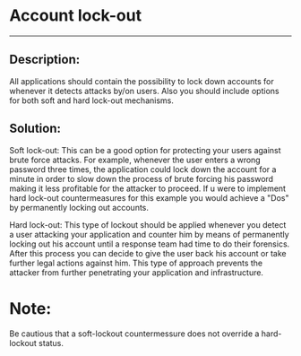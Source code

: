 # Account lock-out
-------

## Description:

All applications should contain the possibility to lock down accounts for whenever it
detects attacks by/on users. Also you should include options for both soft and hard
lock-out mechanisms.


## Solution:

Soft lock-out:
This can be a good option for protecting your users against brute force attacks.
For example, whenever the user enters a wrong password three times, the application could
lock down the account for a minute in order to slow down the process of brute forcing his
password making it less profitable for the attacker to proceed. If u were to implement
hard lock-out countermeasures for this example you would achieve a "Dos" by permanently
locking out accounts.

Hard lock-out:
This type of lockout should be applied whenever you detect a user attacking your
application and counter him by means of permanently locking out his account until a
response team had time to do their forensics. After this process you can decide to
give the user back his account or take further legal actions against him.
This type of approach prevents the attacker from further penetrating your application
and infrastructure.

# Note: 
Be cautious that a soft-lockout countermessure does not override a hard-lockout status.


